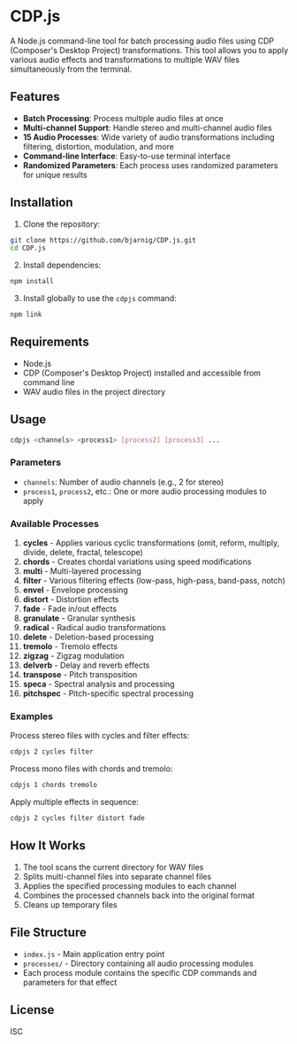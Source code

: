 # CDP.js

A Node.js command-line tool for batch processing audio files using CDP (Composer's Desktop Project) transformations. This tool allows you to apply various audio effects and transformations to multiple WAV files simultaneously from the terminal.

## Features

- **Batch Processing**: Process multiple audio files at once
- **Multi-channel Support**: Handle stereo and multi-channel audio files
- **15 Audio Processes**: Wide variety of audio transformations including filtering, distortion, modulation, and more
- **Command-line Interface**: Easy-to-use terminal interface
- **Randomized Parameters**: Each process uses randomized parameters for unique results

## Installation

1. Clone the repository:
```bash
git clone https://github.com/bjarnig/CDP.js.git
cd CDP.js
```

2. Install dependencies:
```bash
npm install
```

3. Install globally to use the `cdpjs` command:
```bash
npm link
```

## Requirements

- Node.js
- CDP (Composer's Desktop Project) installed and accessible from command line
- WAV audio files in the project directory

## Usage

```bash
cdpjs <channels> <process1> [process2] [process3] ...
```

### Parameters

- `channels`: Number of audio channels (e.g., 2 for stereo)
- `process1`, `process2`, etc.: One or more audio processing modules to apply

### Available Processes

1. **cycles** - Applies various cyclic transformations (omit, reform, multiply, divide, delete, fractal, telescope)
2. **chords** - Creates chordal variations using speed modifications
3. **multi** - Multi-layered processing
4. **filter** - Various filtering effects (low-pass, high-pass, band-pass, notch)
5. **envel** - Envelope processing
6. **distort** - Distortion effects
7. **fade** - Fade in/out effects
8. **granulate** - Granular synthesis
9. **radical** - Radical audio transformations
10. **delete** - Deletion-based processing
11. **tremolo** - Tremolo effects
12. **zigzag** - Zigzag modulation
13. **delverb** - Delay and reverb effects
14. **transpose** - Pitch transposition
15. **speca** - Spectral analysis and processing
16. **pitchspec** - Pitch-specific spectral processing

### Examples

Process stereo files with cycles and filter effects:
```bash
cdpjs 2 cycles filter
```

Process mono files with chords and tremolo:
```bash
cdpjs 1 chords tremolo
```

Apply multiple effects in sequence:
```bash
cdpjs 2 cycles filter distort fade
```

## How It Works

1. The tool scans the current directory for WAV files
2. Splits multi-channel files into separate channel files
3. Applies the specified processing modules to each channel
4. Combines the processed channels back into the original format
5. Cleans up temporary files

## File Structure

- `index.js` - Main application entry point
- `processes/` - Directory containing all audio processing modules
- Each process module contains the specific CDP commands and parameters for that effect

## License

ISC
